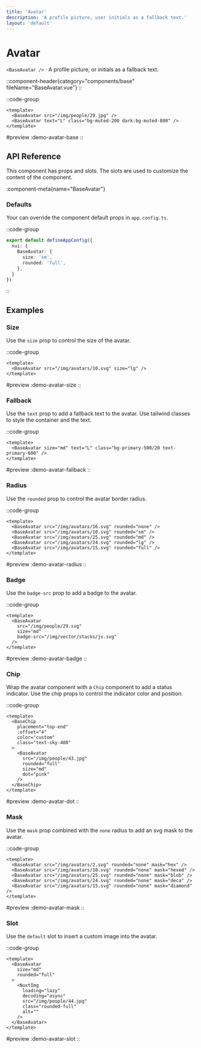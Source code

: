 ```yaml
---
title: 'Avatar'
description: 'A profile picture, user initials as a fallback text.'
layout: 'default'
---
```


# Avatar

`<BaseAvatar />` · A profile picture, or initials as a fallback text.

::component-header{category="components/base" fileName="BaseAvatar.vue"}
::

::code-group

```vue [DemoAvatarBase.vue]
<template>
  <BaseAvatar src="/img/people/29.jpg" />
  <BaseAvatar text="L" class="bg-muted-200 dark:bg-muted-800" />
</template>
```

#preview
:demo-avatar-base
::

## API Reference

This component has props and slots. The slots are used to customize the content of the component.

:component-meta{name="BaseAvatar"}

### Defaults

Your can override the component default props in `app.config.ts`.

::code-group

```ts [app.config.ts]
export default defineAppConfig({
  nui: {
    BaseAvatar: {
      size: 'sm',
      rounded: 'full',
    },
  }
})
```
::

## Examples

### Size

Use the `size` prop to control the size of the avatar.

::code-group

```vue [DemoAvatarSize.vue]
<template>
  <BaseAvatar src="/img/avatars/10.svg" size="lg" />
</template>
```

#preview
:demo-avatar-size
::

### Fallback

Use the `text` prop to add a fallback text to the avatar. Use tailwind classes to style the container and the text.

::code-group

```vue [DemoAvatarFallback.vue]
<template>
  <BaseAvatar size="md" text="L" class="bg-primary-500/20 text-primary-600" />
</template>
```

#preview
:demo-avatar-fallback
::

### Radius

Use the `rounded` prop to control the avatar border radius.

::code-group

```vue [DemoAvatarRadius.vue]
<template>
  <BaseAvatar src="/img/avatars/16.svg" rounded="none" />
  <BaseAvatar src="/img/avatars/10.svg" rounded="sm" />
  <BaseAvatar src="/img/avatars/25.svg" rounded="md" />
  <BaseAvatar src="/img/avatars/24.svg" rounded="lg" />
  <BaseAvatar src="/img/avatars/15.svg" rounded="full" />
</template>
```

#preview
:demo-avatar-radius
::

### Badge

Use the `badge-src` prop to add a badge to the avatar.

::code-group

```vue [DemoAvatarBadge.vue]
<template>
  <BaseAvatar 
    src="/img/people/29.svg" 
    size="md" 
    badge-src="/img/vector/stacks/js.svg" 
  />
</template>
```

#preview
:demo-avatar-badge
::

### Chip

Wrap the avatar component with a `Chip` component to add a status indicator. Use the chip props to control the indicator color and position.

::code-group

```vue [DemoAvatarDot.vue]
<template>
  <BaseChip 
    placement="top-end" 
    :offset="4" 
    color="custom" 
    class="text-sky-400"
  >
    <BaseAvatar
      src="/img/people/43.jpg"
      rounded="full"
      size="md"
      dot="pink"
    />
  </BaseChip>
</template>
```

#preview
:demo-avatar-dot
::

### Mask

Use the `mask` prop combined with the `none` radius to add an svg mask to the avatar.

::code-group

```vue [DemoAvatarMask.vue]
<template>
  <BaseAvatar src="/img/avatars/2.svg" rounded="none" mask="hex" />
  <BaseAvatar src="/img/avatars/10.svg" rounded="none" mask="hexed" />
  <BaseAvatar src="/img/avatars/25.svg" rounded="none" mask="blob" />
  <BaseAvatar src="/img/avatars/24.svg" rounded="none" mask="deca" />
  <BaseAvatar src="/img/avatars/15.svg" rounded="none" mask="diamond" />
</template>
```

#preview
:demo-avatar-mask
::

### Slot

Use the `default` slot to insert a custom image into the avatar.

::code-group

```vue [DemoAvatarSlot.vue]
<template>
  <BaseAvatar
    size="md"
    rounded="full"
  >
    <NuxtImg
      loading="lazy"
      decoding="async"
      src="/img/people/44.jpg"
      class="rounded-full"
      alt=""
    />
  </BaseAvatar>
</template>
```

#preview
:demo-avatar-slot
::


